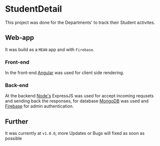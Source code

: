 # StudentDetail

This project was done for the Departments' to track their Student activites.

## Web-app

It was build as a `MEAN` app and with `Firebase`.

### Front-end

In the front-end [Angular](https://angular.io) was used for client side rendering.

### Back-end

At the backend [Node's](https://nodejs.org) ExpressJS was used for accept incoming requsets and sending back the responses, for database [MongoDB](https://mongodb.com) was used and [Firebase](https://firebase.google.com) for admin authentication.

## Further

It was currently at `v1.0.0`, more Updates or Bugs will fixed as soon as possible
